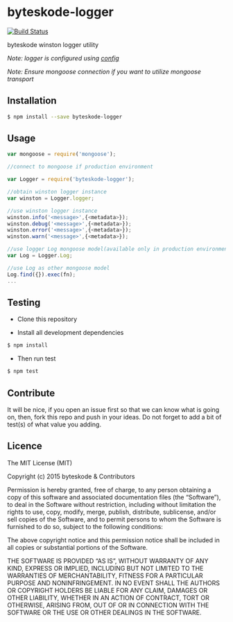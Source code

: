 byteskode-logger
=====================

[![Build Status](https://travis-ci.org/byteskode/byteskode-logger.svg?branch=master)](https://travis-ci.org/byteskode/byteskode-logger)

byteskode winston logger utility

*Note: logger is configured using [config](https://github.com/lorenwest/node-config)*

*Note: Ensure mongoose connection if you want to utilize mongoose transport*

## Installation
```sh
$ npm install --save byteskode-logger
```

## Usage

```javascript
var mongoose = require('mongoose');

//connect to mongoose if production environment

var Logger = require('byteskode-logger');

//obtain winston logger instance
var winston = Logger.logger;

//use winston logger instance
winston.info('<message>',{<metadata>});
winston.debug('<message>',{<metadata>});
winston.error('<message>',{<metadata>});
winston.warn('<message>',{<metadata>});

//use logger Log mongoose model(available only in production environment)
var Log = Logger.Log;

//use Log as other mongoose model
Log.find({}).exec(fn);
...

```

## Testing
* Clone this repository

* Install all development dependencies
```sh
$ npm install
```

* Then run test
```sh
$ npm test
```

## Contribute
It will be nice, if you open an issue first so that we can know what is going on, then, fork this repo and push in your ideas. Do not forget to add a bit of test(s) of what value you adding.

## Licence
The MIT License (MIT)

Copyright (c) 2015 byteskode & Contributors

Permission is hereby granted, free of charge, to any person obtaining a copy of this software and associated documentation files (the “Software”), to deal in the Software without restriction, including without limitation the rights to use, copy, modify, merge, publish, distribute, sublicense, and/or sell copies of the Software, and to permit persons to whom the Software is furnished to do so, subject to the following conditions:

The above copyright notice and this permission notice shall be included in all copies or substantial portions of the Software.

THE SOFTWARE IS PROVIDED “AS IS”, WITHOUT WARRANTY OF ANY KIND, EXPRESS OR IMPLIED, INCLUDING BUT NOT LIMITED TO THE WARRANTIES OF MERCHANTABILITY, FITNESS FOR A PARTICULAR PURPOSE AND NONINFRINGEMENT. IN NO EVENT SHALL THE AUTHORS OR COPYRIGHT HOLDERS BE LIABLE FOR ANY CLAIM, DAMAGES OR OTHER LIABILITY, WHETHER IN AN ACTION OF CONTRACT, TORT OR OTHERWISE, ARISING FROM, OUT OF OR IN CONNECTION WITH THE SOFTWARE OR THE USE OR OTHER DEALINGS IN THE SOFTWARE. 